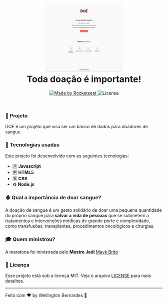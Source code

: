 <h1 align="center">
  <img src="./assets/0101.png" width="250px" /><br>
  Toda doação é importante!
</h2>
<p align="center">
  <a href="https://rocketseat.com.br">
    <img alt="Made by Rocketseat" src="https://img.shields.io/badge/made%20by-Rocketseat-%23F7DF1E">
  </a>
  <img alt="License" src="https://img.shields.io/badge/license-MIT-%23F7DF1E">
</p>

<br>

### :syringe: Projeto

DOE é um projeto que visa ser um banco de dados para doadores de sangue. 

### :rocket: Tecnologias usadas
Este projeto foi desenvolvido com as seguintes tecnologias:
- :u6708: **Javascript**
- :u7533: **HTML5**
- :u6709: **CSS**
- :recycle: **Node.js**


### 🩸 Qual a importância de doar sangue? <br>
A doação de sangue é um gesto solidário de doar uma pequena quantidade do próprio sangue para <b>salvar a vida de pessoas</b> que se submetem a tratamentos e intervenções médicas de grande porte e complexidade, como transfusões, transplantes, procedimentos oncológicos e cirurgias.

### :mortar_board: Quem ministrou?

A maratona foi ministrada pelo <b>Mestre Jedi</b> [Mayk Brito](https://github.com/maykbrito)

### :memo: Licença

Esse projeto está sob a licença MIT. Veja o arquivo [LICENSE](LICENSE.md) para mais detalhes.


---

Feito com ❤️ by Wellington Bernardes :wave: